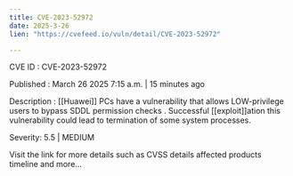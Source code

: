 ```yaml
---
title: CVE-2023-52972
date: 2025-3-26
lien: "https://cvefeed.io/vuln/detail/CVE-2023-52972"

---
```


CVE ID : CVE-2023-52972

Published :  March 26
2025
7:15 a.m. | 15 minutes ago

Description : [[Huawei]] PCs have a vulnerability that allows LOW-privilege users to bypass SDDL permission checks . Successful [[exploit]]ation this vulnerability could lead to termination of some system processes.

Severity: 5.5 | MEDIUM

Visit the link for more details
such as CVSS details
affected products
timeline
and more...

